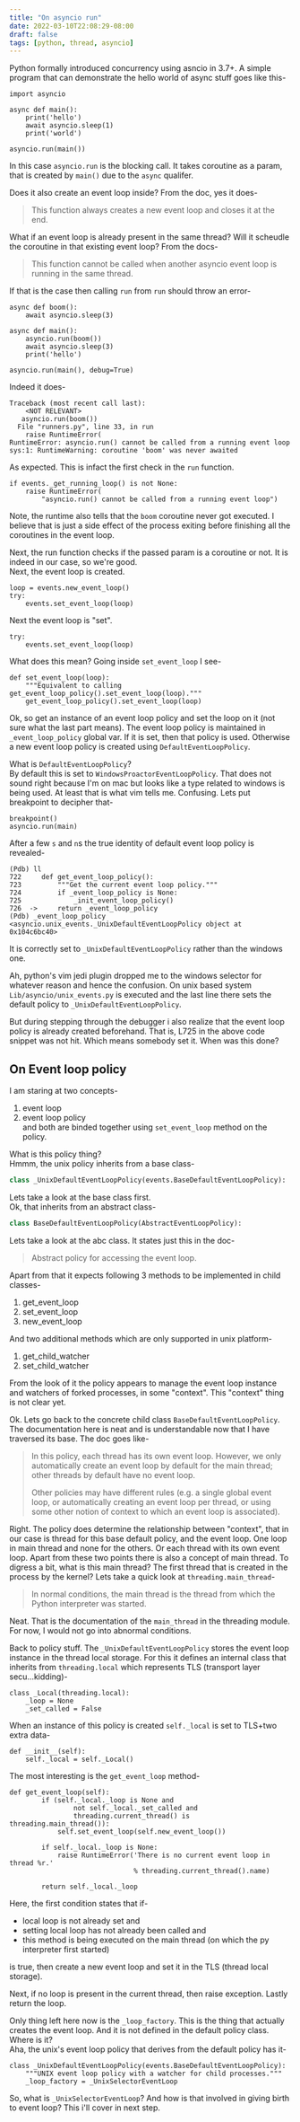 ```yaml
---
title: "On asyncio run"
date: 2022-03-10T22:08:29-08:00
draft: false
tags: [python, thread, asyncio]
---
```

Python formally introduced concurrency using asncio in 3.7+. A simple program that can
demonstrate the hello world of async stuff goes like this-

```
import asyncio

async def main():
	print('hello')
	await asyncio.sleep(1)
	print('world')

asyncio.run(main())
```

In this case `asyncio.run` is the blocking call. It takes coroutine as a param, that is 
created by `main()` due to the `async` qualifer. 

Does it also create an event loop inside? From the doc, yes it does-
> This function always creates a new event loop and closes it at the end.

What if an event loop is already present in the same thread? Will it scheudle the coroutine
in that existing event loop?  From the docs-
> This function cannot be called when another asyncio event loop is running in the same thread.

If that is the case then calling `run` from `run` should throw an error-
```
async def boom():
    await asyncio.sleep(3)

async def main():
    asyncio.run(boom())
    await asyncio.sleep(3)
    print('hello')

asyncio.run(main(), debug=True)
```
Indeed it does-
```
Traceback (most recent call last):
    <NOT RELEVANT>
   asyncio.run(boom())
  File "runners.py", line 33, in run
    raise RuntimeError(
RuntimeError: asyncio.run() cannot be called from a running event loop
sys:1: RuntimeWarning: coroutine 'boom' was never awaited
```

As expected. This is infact the first check in the `run` function.
```
if events._get_running_loop() is not None:
	raise RuntimeError(
		"asyncio.run() cannot be called from a running event loop")
```

Note, the runtime also tells that the `boom` coroutine never got executed. I believe that is just
a side effect of the process exiting before finishing all the coroutines in the event loop.

Next, the run function checks if the passed param is a coroutine or not. It is indeed in our case, so we're good.  
Next, the event loop is created.
```
loop = events.new_event_loop()
try:
	events.set_event_loop(loop)
```

Next the event loop is "set".
```
try:
	events.set_event_loop(loop)
``` 
What does this mean? Going inside `set_event_loop` I see-
```
def set_event_loop(loop):
    """Equivalent to calling get_event_loop_policy().set_event_loop(loop)."""
    get_event_loop_policy().set_event_loop(loop)
```
Ok, so get an instance of an event loop policy and set the loop on it (not sure what the last part means).
The event loop policy is maintained in `_event_loop_policy` global var. If it is set, then that policy is used.
Otherwise a new event loop policy is created using `DefaultEventLoopPolicy`. 

What is `DefaultEventLoopPolicy`?  
By default this is set to `WindowsProactorEventLoopPolicy`. That does not sound right 
because I'm on mac but looks like a type related to windows is being used. At least that is what vim tells me.
Confusing. Lets put breakpoint to decipher that-
```
breakpoint()
asyncio.run(main)
```
After a few `s` and `n`s the true identity of default event loop policy is revealed-
```
(Pdb) ll
722     def get_event_loop_policy():
723         """Get the current event loop policy."""
724         if _event_loop_policy is None:
725             _init_event_loop_policy()
726  ->     return _event_loop_policy
(Pdb) _event_loop_policy
<asyncio.unix_events._UnixDefaultEventLoopPolicy object at 0x104c6bc40>
```

It is correctly set to `_UnixDefaultEventLoopPolicy` rather than the windows one.

Ah, python's vim jedi plugin dropped me to the windows selector for whatever reason and hence the confusion.
On unix based system `Lib/asyncio/unix_events.py` is executed and the last line there sets the default policy to
`_UnixDefaultEventLoopPolicy`.

But during stepping through the debugger i also realize that the event loop policy is already created beforehand.
That is, L725 in the above code snippet was not hit. Which means somebody set it. When was this done?

## On Event loop policy
I am staring at two concepts-
1. event loop
2. event loop policy  
and both are binded together using `set_event_loop` method on the policy.

What is this policy thing?  
Hmmm, the unix policy inherits from a base class-
```python
class _UnixDefaultEventLoopPolicy(events.BaseDefaultEventLoopPolicy):
```
Lets take a look at the base class first.  
Ok, that inherits from an abstract class-
```python
class BaseDefaultEventLoopPolicy(AbstractEventLoopPolicy):
```

Lets take a look at the abc class. It states just this in the doc-
> Abstract policy for accessing the event loop.

Apart from that it expects following 3 methods to be implemented in child classes-

1. get_event_loop
2. set_event_loop
3. new_event_loop

And two additional methods which are only supported in unix platform-

1. get_child_watcher
2. set_child_watcher

From the look of it the policy appears to manage the event loop instance and watchers of forked processes,
in some "context". This "context" thing is not clear yet.

Ok. Lets go back to the concrete child class `BaseDefaultEventLoopPolicy`. The documentation here is 
neat and is understandable now that I have traversed its base. The doc goes like-

> In this policy, each thread has its own event loop.  However, we only automatically create an event loop by default for the main thread; other threads by default have no event loop.
>
> Other policies may have different rules (e.g. a single global event loop, or automatically creating an event loop per thread, or using some other notion of context to which an event loop is associated).

Right. The policy does determine the relationship between "context", that in our case is thread for this base default policy, and the event loop.
One loop in main thread and none for the others. Or each thread with its own event loop. Apart from these two points there is also a concept of main thread.
To digress a bit, what is this main thread? The first thread that is created in the process by the kernel? Lets take a quick look at `threading.main_thread`-

> In normal conditions, the main thread is the thread from which the Python interpreter was started.

Neat. That is the documentation of the `main_thread` in the threading module. For now, I would not go into abnormal conditions.

Back to policy stuff. The `_UnixDefaultEventLoopPolicy` stores the event loop instance in the thread local storage. For this it defines 
an internal class that inherits from `threading.local` which represents TLS (transport layer secu...kidding)-
```
class _Local(threading.local):
	_loop = None
	_set_called = False
```

When an instance of this policy is created `self._local` is set to TLS+two extra data-
```
def __init__(self):
	self._local = self._Local()
```

The most interesting is the `get_event_loop` method-

```
def get_event_loop(self):
        if (self._local._loop is None and
                not self._local._set_called and
                threading.current_thread() is threading.main_thread()):
            self.set_event_loop(self.new_event_loop())

        if self._local._loop is None:
            raise RuntimeError('There is no current event loop in thread %r.'
                               % threading.current_thread().name)

        return self._local._loop
```
Here, the first condition states that if-
+ local loop is not already set and
+ setting local loop has not already been called and
+ this method is being executed on the main thread (on which the py interpreter first started)

is true, then create a new event loop and set it in the TLS (thread local storage).

Next, if no loop is present in the current thread, then raise exception. Lastly return the loop.

Only thing left here now is the `_loop_factory`. This is the thing that actually creates the event loop.
And it is not defined in the default policy class. Where is it?  
Aha, the unix's event loop policy that derives from the default policy has it-
```
class _UnixDefaultEventLoopPolicy(events.BaseDefaultEventLoopPolicy):
    """UNIX event loop policy with a watcher for child processes."""
    _loop_factory = _UnixSelectorEventLoop
```
So, what is `_UnixSelectorEventLoop`? And how is that involved in giving birth to event loop? This i'll cover in next step.

